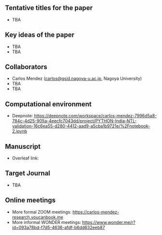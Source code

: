 
## Tentative titles for the paper

- TBA

## Key ideas of the paper

- TBA
- TBA

## Collaborators

- Carlos Mendez  (carlos@gsid.nagoya-u.ac.jp, Nagoya University)
- TBA
- TBA


## Computational environment

- Deepnote: https://deepnote.com/workspace/carlos-mendez-7996d5a8-784c-4d25-905a-4eecfc7043dd/project/PYTHON-India-NTL-validation-16c6ea55-d280-4412-aad9-a5cba1b9721e/%2Fnotebook-2.ipynb

## Manuscript

- Overleaf link:


## Target Journal

- TBA

## Online meetings

- More formal ZOOM meetings: https://carlos-mendez-research.youcanbook.me
- More informal WONDER meetings: https://www.wonder.me/r?id=093a78bd-f7d5-4636-afdf-b6dd632eeb87

